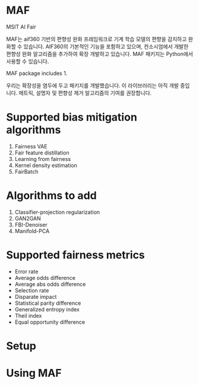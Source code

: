 # MAF
MSIT AI Fair

MAF는 aif360 기반의 편향성 완화 프레임워크로 기계 학습 모델의 편향을 감지하고 완화할 수 있습니다. AIF360의 기본적인 기능을 포함하고 있으며, 컨소시엄에서 개발한 편향성 완화 알고리즘을 추가하여 확장 개발하고 있습니다. MAF 패키지는 Python에서 사용할 수 있습니다.

MAF package includes
1. 


우리는 확장성을 염두에 두고 패키지를 개발했습니다. 이 라이브러리는 아직 개발 중입니다. 메트릭, 설명자 및 편향성 제거 알고리즘의 기여를 권장합니다.

# Supported bias mitigation algorithms
1. Fairness VAE
2. Fair feature distillation
3. Learning from fairness
4. Kernel density estimation
5. FairBatch

# Algorithms to add
1.  Classifier-projection regularization
2.  GAN2GAN
3.  FBI-Denoiser
4.  Manifold-PCA


# Supported fairness metrics
* Error rate	
* Average odds difference
* Average abs odds difference
* Selection rate	
* Disparate impact
* Statistical parity difference
* Generalized entropy index
* Theil index
* Equal opportunity difference

# Setup


# Using MAF

